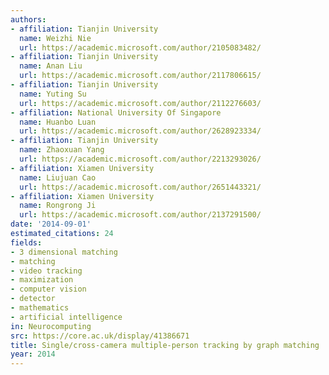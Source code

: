 ```yaml
---
authors:
- affiliation: Tianjin University
  name: Weizhi Nie
  url: https://academic.microsoft.com/author/2105083482/
- affiliation: Tianjin University
  name: Anan Liu
  url: https://academic.microsoft.com/author/2117806615/
- affiliation: Tianjin University
  name: Yuting Su
  url: https://academic.microsoft.com/author/2112276603/
- affiliation: National University Of Singapore
  name: Huanbo Luan
  url: https://academic.microsoft.com/author/2628923334/
- affiliation: Tianjin University
  name: Zhaoxuan Yang
  url: https://academic.microsoft.com/author/2213293026/
- affiliation: Xiamen University
  name: Liujuan Cao
  url: https://academic.microsoft.com/author/2651443321/
- affiliation: Xiamen University
  name: Rongrong Ji
  url: https://academic.microsoft.com/author/2137291500/
date: '2014-09-01'
estimated_citations: 24
fields:
- 3 dimensional matching
- matching
- video tracking
- maximization
- computer vision
- detector
- mathematics
- artificial intelligence
in: Neurocomputing
src: https://core.ac.uk/display/41386671
title: Single/cross-camera multiple-person tracking by graph matching
year: 2014
---
```

